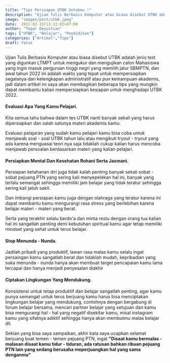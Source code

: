 ```yaml
---
title: "Tips Persiapan UTBK Untukmu !"
description: "Ujian Tulis Berbasis Komputer atau biasa disebut UTBK adalah jenis test yang digunkan LTMPT untuk mengukur dan mengujikan calon Mahasiswa yang ingin masuk perguruan tinggi negri yang memilih jalur SBMPTN, dan awal tahun 2022 ini adalah waktu yang tepat untuk mempersiapkan segalanya dari kelengkapan administratif atau pun kemampuan akademis, jadi dalam artikel ini saya akan membagikan beberapa tips yang mungkin dapat membantu kalian mempersiapkan kesiapan untuk menghadapi UTBK 2022."
image: "images/post/utbk.jpeg"
date:  2022-02-15T13:22:02+07:00
author: "Tegar Deyustian"
tags: ["UTBK", "Belajar", "Pendidikan"]
categories: ["Artikel","Tips"]
draft: false
---
```

Ujian Tulis Berbasis Komputer atau biasa disebut UTBK adalah jenis test yang digunkan LTMPT untuk mengukur dan mengujikan calon Mahasiswa yang ingin masuk perguruan tinggi negri yang memilih jalur SBMPTN, dan awal tahun 2022 ini adalah waktu yang tepat untuk mempersiapkan segalanya dari kelengkapan administratif atau pun kemampuan akademis, jadi dalam artikel ini saya akan membagikan beberapa tips yang mungkin dapat membantu kalian mempersiapkan kesiapan untuk menghadapi UTBK 2022.

#### Evaluasi Apa Yang Kamu Pelajari.
Kita semua tahu bahwa dalam tes UTBK nanti banyak sekali yang harus dipersiapkan dan salah satunya materi akademis kamu.

Evaluasi pelajaran yang sudah kamu pelajari kamu bisa coba untuk menjawab soal - soal UTBK tahun lalu atau mengikuti tryout - tryout yang ada karena menguasai teori nya saja tidaklah cukup kalian harus mencoba menjawab persoalan berdasarkan materi yang kalian pelajari.

#### Persiapkan Mental Dan Kesehatan Rohani Serta Jasmani.
Persiapan ketahanan diri juga tidak kalah penting banyak sekali sobat - sobat pejuang PTN yang sering kali menyepelekan hal ini, banyak yang terlalu semangat sehingga memiliki jam belajar yang tidak teratur sehingga sering kali jatuh sakit.

Dan imbangi persiapan kamu juga dengan olahraga yang teratur karena ini dapat membantu kamu mengurangi rasa stress yang berlebihan karena belajar materi - materi yang berat.

Serta yang terakhir selalu berdo'a dan minta restu dengan orang tua kalian hal ini sangatlah penting demi kebutuhan spiritual kamu agar tetap memiliki mindset yang sehat untuk terus belajar.

#### Stop Menunda - Nunda.
Jadilah pribadi yang produktif, lawan rasa malas kamu selalu ingat persaingan kamu sangatlah berat dan tidaklah mudah, kepribadian yang suka menunda - nunda hanya akan membuat target pencapaian kamu lama tercapai dan hanya menjadi penyesalan diakhir

#### Ciptakan Lingkungan Yang Mendukung.
Konsistensi untuk tetap produktif dan belajar sangatlah penting, agar kamu punya semangat untuk terus berjuang kamu harus bisa menciptakan lingkungan belajar yang mendukung, contohnya dengan bergabung di forum belajar bersama, mencari partner belajar yang setujuan dan kamu bisa mengurangi hal - hal yang negatif disekitar kamu, misal instagram kamu yang sifatnya adiktif sehingga hanya akan membutmu malas belajar dll.

Sekian yang bisa saya sampaikan, akhir kata saya ucapkan selamat berjuang buat temen - temen pejuang PTN, ingat **"Disaat kamu bermalas - malasan disaat kamu tidur - tiduran, ada ratusan bahkan ribuan pejuang PTN lain yang sedang berusaha meperjuangkan hal yang sama denganmu"**